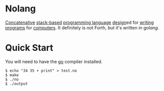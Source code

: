 # **Nolang**

[Concatenative](https://concatenative.org) [stack-based](https://en.wikipedia.org/wiki/Stack-oriented_programming) [programming language](https://en.wikipedia.org/wiki/Programming_language) [design](https://en.wikipedia.org/wiki/Design)ed for [writing](https://en.wikipedia.org/wiki/Writing) [programs](https://en.wikipedia.org/wiki/Computer_program) for [computers](https://en.wikipedia.org/wiki/Computer). It definitely is *no*t Forth, but it's written in go*lang*.

# Quick Start

You will need to have the [go](https://go.dev) compiler installed.
```console
$ echo "34 35 + print" > test.no
$ make
$ ./no
$ ./output
```
